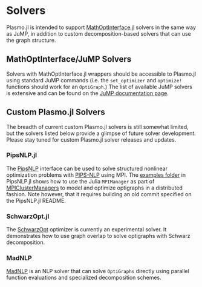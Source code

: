 # Solvers
Plasmo.jl is intended to support [MathOptInterface.jl](https://github.com/jump-dev/MathOptInterface.jl) solvers in the same way as JuMP, in addition to custom decomposition-based solvers that can use the graph structure.

## MathOptInterface/JuMP Solvers
Solvers with MathOptInterface.jl wrappers should be accessible to Plasmo.jl using standard JuMP commands (i.e. the `set_optimizer` and `optimize!` functions should work for an `OptiGraph`.) The list of available
JuMP solvers is extensive and can be found on the [JuMP documentation page](https://jump.dev/JuMP.jl/stable/installation/#Supported-solvers).

## Custom Plasmo.jl Solvers
The breadth of current custom Plasmo.jl solvers is still somewhat limited, but the solvers listed below provide a glimpse of future solver development. Please stay tuned for custom Plasmo.jl solver releases and updates.

### PipsNLP.jl
The [PipsNLP](https://github.com/zavalab/PipsNLP.jl) interface can be used to solve structured nonlinear optimization problems with [PIPS-NLP](https://github.com/Argonne-National-Laboratory/PIPS/tree/master/PIPS-NLP) using MPI.  The [examples folder](https://github.com/zavalab/PipsNLP.jl/tree/master/examples) in PipsNLP.jl shows how to use the Julia `MPIManager` as part of [MPIClusterManagers](https://github.com/JuliaParallel/MPIClusterManagers.jl) to model and optimize optigraphs in a distributed fashion. Note however, that it requires building an old commit specified on the PipsNLP.jl README.   

### SchwarzOpt.jl
The [SchwarzOpt](https://github.com/zavalab/SchwarzOpt.jl) optimizer is currently an experimental solver. It demonstrates how to use graph overlap to solve optigraphs with Schwarz decomposition.

### MadNLP
[MadNLP](https://github.com/MadNLP/MadNLP.jl) is an NLP solver that can solve `OptiGraphs` directly using parallel function evaluations and specialized decomposition schemes.
